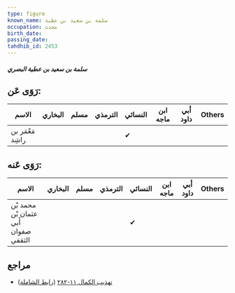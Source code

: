```yaml
---
type: figure
known_name: سلمة بن سعيد بن عطية
occupation: محدث
birth_date:
passing_date:
tahdhib_id: 2453
---
```

##### سلمة بن سعيد بن عطية البصري

## رَوَى عَن:
| الاسم            | البخاري | مسلم | الترمذي | النسائي | ابن ماجه | أبي داود | Others |
| ---------------- | ------- | ---- | ------- | ------- | -------- | -------- | ------ |
| مَعْمَر بن راشِد |         |      |         | ✔       |          |          |        |
## رَوَى عَنه:
| الاسم                                | البخاري | مسلم | الترمذي | النسائي | ابن ماجه | أبي داود | Others |
| ------------------------------------ | ------- | ---- | ------- | ------- | -------- | -------- | ------ |
| محمد بْن عثمان بْن أَبي صفوان الثقفي |         |      |         | ✔       |          |          |        |
## مراجع
- [تهذيب الكمال ١١-٢٨٢](obsidian://open?vault=Tahdhib-al-Kamal&file=Figures/٢٤٥٣-سلمة%20بن%20سعيد%20بن%20عطية%20البصري) ([رابط الشاملة](https://shamela.ws/book/3722/5602))